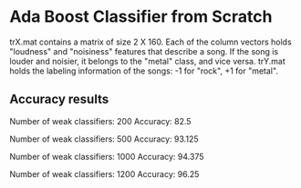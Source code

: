 # Ada Boost Classifier from Scratch

trX.mat contains a matrix of size 2 X 160. Each of the column vectors holds "loudness" and
"noisiness" features that describe a song. If the song is louder and noisier, it belongs to the
"metal" class, and vice versa. trY.mat holds the labeling information of the songs: -1 for
"rock", +1 for "metal".

## Accuracy results

Number of weak classifiers: 200
Accuracy: 82.5


Number of weak classifiers: 500
Accuracy: 93.125


Number of weak classifiers: 1000
Accuracy: 94.375


Number of weak classifiers: 1200
Accuracy: 96.25